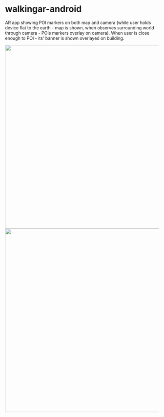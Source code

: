 # walkingar-android

AR app showing POI markers on both map and camera (while user holds device flat to the earth - map is shown, when observes surrounding world through camera - POIs markers overlay on camera). When user is close enough to POI - its' banner is shown overlayed on building.

<img src="https://github.com/RomanTourdyiev/AugmentedRealityExample/blob/master/Screenshot_2019-07-27-10-06-33.jpg" width=600>

<img src="https://github.com/RomanTourdyiev/AugmentedRealityExample/blob/master/Screenshot_2019-07-27-10-06-57.jpg" width=600>
